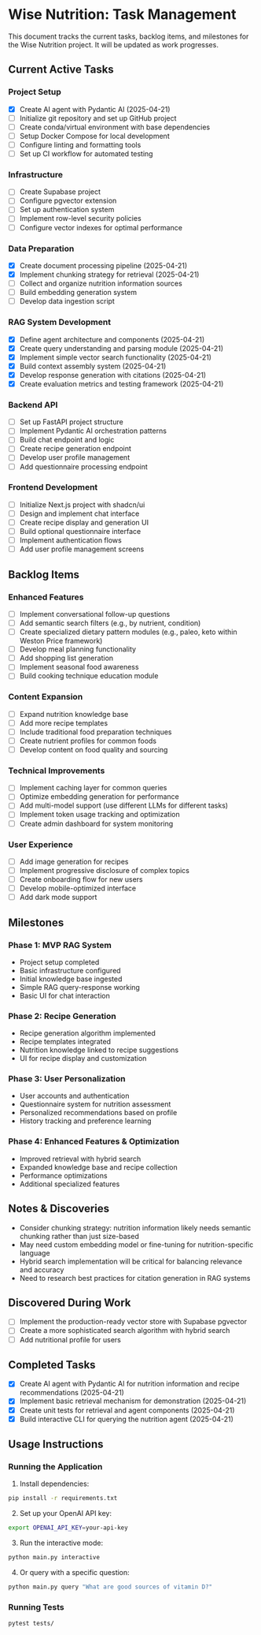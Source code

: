 # Wise Nutrition: Task Management

This document tracks the current tasks, backlog items, and milestones for the Wise Nutrition project. It will be updated as work progresses.

## Current Active Tasks

### Project Setup
- [x] Create AI agent with Pydantic AI (2025-04-21)
- [ ] Initialize git repository and set up GitHub project
- [ ] Create conda/virtual environment with base dependencies
- [ ] Setup Docker Compose for local development
- [ ] Configure linting and formatting tools
- [ ] Set up CI workflow for automated testing

### Infrastructure
- [ ] Create Supabase project
- [ ] Configure pgvector extension
- [ ] Set up authentication system
- [ ] Implement row-level security policies
- [ ] Configure vector indexes for optimal performance

### Data Preparation
- [x] Create document processing pipeline (2025-04-21)
- [x] Implement chunking strategy for retrieval (2025-04-21)
- [ ] Collect and organize nutrition information sources
- [ ] Build embedding generation system
- [ ] Develop data ingestion script

### RAG System Development
- [x] Define agent architecture and components (2025-04-21)
- [x] Create query understanding and parsing module (2025-04-21)
- [x] Implement simple vector search functionality (2025-04-21)
- [x] Build context assembly system (2025-04-21)
- [x] Develop response generation with citations (2025-04-21)
- [x] Create evaluation metrics and testing framework (2025-04-21)

### Backend API
- [ ] Set up FastAPI project structure
- [ ] Implement Pydantic AI orchestration patterns
- [ ] Build chat endpoint and logic
- [ ] Create recipe generation endpoint
- [ ] Develop user profile management
- [ ] Add questionnaire processing endpoint

### Frontend Development
- [ ] Initialize Next.js project with shadcn/ui
- [ ] Design and implement chat interface
- [ ] Create recipe display and generation UI
- [ ] Build optional questionnaire interface
- [ ] Implement authentication flows
- [ ] Add user profile management screens

## Backlog Items

### Enhanced Features
- [ ] Implement conversational follow-up questions
- [ ] Add semantic search filters (e.g., by nutrient, condition)
- [ ] Create specialized dietary pattern modules (e.g., paleo, keto within Weston Price framework)
- [ ] Develop meal planning functionality
- [ ] Add shopping list generation
- [ ] Implement seasonal food awareness
- [ ] Build cooking technique education module

### Content Expansion
- [ ] Expand nutrition knowledge base
- [ ] Add more recipe templates
- [ ] Include traditional food preparation techniques
- [ ] Create nutrient profiles for common foods
- [ ] Develop content on food quality and sourcing

### Technical Improvements
- [ ] Implement caching layer for common queries
- [ ] Optimize embedding generation for performance
- [ ] Add multi-model support (use different LLMs for different tasks)
- [ ] Implement token usage tracking and optimization
- [ ] Create admin dashboard for system monitoring

### User Experience
- [ ] Add image generation for recipes
- [ ] Implement progressive disclosure of complex topics
- [ ] Create onboarding flow for new users
- [ ] Develop mobile-optimized interface
- [ ] Add dark mode support

## Milestones

### Phase 1: MVP RAG System
- Project setup completed
- Basic infrastructure configured
- Initial knowledge base ingested
- Simple RAG query-response working
- Basic UI for chat interaction

### Phase 2: Recipe Generation
- Recipe generation algorithm implemented
- Recipe templates integrated
- Nutrition knowledge linked to recipe suggestions
- UI for recipe display and customization

### Phase 3: User Personalization
- User accounts and authentication
- Questionnaire system for nutrition assessment
- Personalized recommendations based on profile
- History tracking and preference learning

### Phase 4: Enhanced Features & Optimization
- Improved retrieval with hybrid search
- Expanded knowledge base and recipe collection
- Performance optimizations
- Additional specialized features

## Notes & Discoveries
- Consider chunking strategy: nutrition information likely needs semantic chunking rather than just size-based
- May need custom embedding model or fine-tuning for nutrition-specific language
- Hybrid search implementation will be critical for balancing relevance and accuracy
- Need to research best practices for citation generation in RAG systems

## Discovered During Work
- [ ] Implement the production-ready vector store with Supabase pgvector
- [ ] Create a more sophisticated search algorithm with hybrid search
- [ ] Add nutritional profile for users

## Completed Tasks
- [x] Create AI agent with Pydantic AI for nutrition information and recipe recommendations (2025-04-21)
- [x] Implement basic retrieval mechanism for demonstration (2025-04-21)
- [x] Create unit tests for retrieval and agent components (2025-04-21)
- [x] Build interactive CLI for querying the nutrition agent (2025-04-21)

## Usage Instructions

### Running the Application

1. Install dependencies:
```bash
pip install -r requirements.txt
```

2. Set up your OpenAI API key:
```bash
export OPENAI_API_KEY=your-api-key
```

3. Run the interactive mode:
```bash
python main.py interactive
```

4. Or query with a specific question:
```bash
python main.py query "What are good sources of vitamin D?"
```

### Running Tests

```bash
pytest tests/
```
